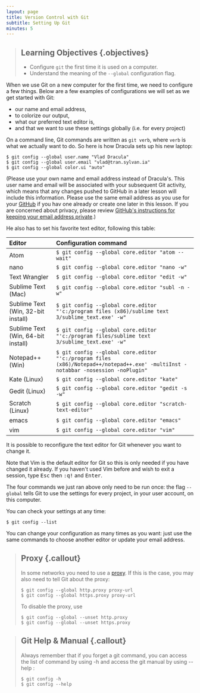 ```yaml
---
layout: page
title: Version Control with Git
subtitle: Setting Up Git
minutes: 5
---
```

> ## Learning Objectives {.objectives}
>
> *  Configure `git` the first time it is used on a computer.
> *  Understand the meaning of the `--global` configuration flag.



When we use Git on a new computer for the first time,
we need to configure a few things. Below are a few examples
of configurations we will set as we get started with Git:

*   our name and email address,
*   to colorize our output,
*   what our preferred text editor is,
*   and that we want to use these settings globally (i.e. for every project)

On a command line, Git commands are written as `git verb`,
where `verb` is what we actually want to do. So here is how
Dracula sets up his new laptop:

~~~ {.bash}
$ git config --global user.name "Vlad Dracula"
$ git config --global user.email "vlad@tran.sylvan.ia"
$ git config --global color.ui "auto"
~~~

(Please use your own name and email address instead of Dracula's. 
This user name and email will be associated with your subsequent Git activity, 
which means that any changes pushed to GitHub in a later lesson will include this information.
Please use the same email address as you use for your [GitHub](https://github.com) if you hav one already or create one later in this lesson.
If you are concerned about privacy, please review [GitHub's instructions for keeping your email address private](https://help.github.com/articles/keeping-your-email-address-private/).)

He also has to set his favorite text editor, following this table:

| Editor             | Configuration command                            |
|:-------------------|:-------------------------------------------------|
|Atom | `$ git config --global core.editor "atom --wait"`|
| nano               | `$ git config --global core.editor "nano -w"`    |
| Text Wrangler      | `$ git config --global core.editor "edit -w"`    |
| Sublime Text (Mac) | `$ git config --global core.editor "subl -n -w"` |
| Sublime Text (Win, 32-bit install) | `$ git config --global core.editor "'c:/program files (x86)/sublime text 3/sublime_text.exe' -w"` |
| Sublime Text (Win, 64-bit install) | `$ git config --global core.editor "'c:/program files/sublime text 3/sublime_text.exe' -w"` |
| Notepad++ (Win)    | `$ git config --global core.editor "'c:/program files (x86)/Notepad++/notepad++.exe' -multiInst -notabbar -nosession -noPlugin"`|
| Kate (Linux)       | `$ git config --global core.editor "kate"`       |
| Gedit (Linux)      | `$ git config --global core.editor "gedit -s -w"`   |
| Scratch (Linux)       | `$ git config --global core.editor "scratch-text-editor"`  |
| emacs              | `$ git config --global core.editor "emacs"`   |
| vim                | `$ git config --global core.editor "vim"`   |

It is possible to reconfigure the text editor for Git whenever you want to change it.

Note that Vim is the default editor for Git so this is only needed if you have changed it already. If you haven't used Vim before and wish to exit a session, type <kbd>Esc</kbd> then <kbd>:q!</kbd> and <kbd>Enter</kbd>.

The four commands we just ran above only need to be run once: the flag `--global` tells Git
to use the settings for every project, in your user account, on this computer.

You can check your settings at any time:

~~~ {.bash}
$ git config --list
~~~

You can change your configuration as many times as you want: just use the
same commands to choose another editor or update your email address.

> ## Proxy {.callout}
>
> In some networks you need to use a
> [proxy](https://en.wikipedia.org/wiki/Proxy_server). If this is the case, you
> may also need to tell Git about the proxy:
>
> ~~~ {.bash}
> $ git config --global http.proxy proxy-url
> $ git config --global https.proxy proxy-url
> ~~~
>
> To disable the proxy, use
>
> ~~~ {.bash}
> $ git config --global --unset http.proxy
> $ git config --global --unset https.proxy
> ~~~

> ## Git Help & Manual {.callout}
>
> Always remember that if you forget a git command, you can access the list of command by using -h and access the git manual by using --help :
>
> ~~~ {.bash}
> $ git config -h
> $ git config --help
> ~~~
